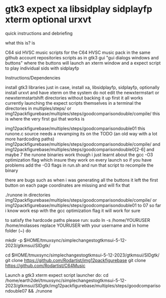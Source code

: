 # gtk3 expect xa libsidplay sidplayfp xterm optional urxvt
quick instructions and debriefing

what this is? is

C64 sid HVSC music scripts for the C64 HVSC music pack in the same github account repositories
scripts as in gtk3 gui "gui dialogs windows and buttons" where the buttons will launch an xterm window and a expect script to play individual sids with sidplayfp

Instructions/Dependencies

install gtk3 libraries just in case, install xa, libsidplayfp, sidplayfp, optionally install urxvt and have xterm on the system
do not edit the newxtermstart or newxtermstartshift directories without backing it up first it all works currently launching the expect scripts themselves in a terminal
the directories in multiples/steps/ or img12packfigurebase/multiples/steps/goodcomparisondouble/compile/ this is where the very first gui that works is

img12packfigurebase/multiples/steps/goodcomparisondouble01 this runone.c source needs a revamping its on the TODO (an old way with a lot more hardcoding paths)
img12packfigurebase/multiples/steps/goodcomparisondouble/compile/ and img12packfigurebase/multiples/steps/goodcomparisondouble0[2-6] and maybe 7 the runone binaries work though i just learnt about the gcc -O3 optimization flag which insure they work on every launch so if you have problems add the -O3 flags in run.sh and run that script to recompile the binary

there are bugs such as when i was generating all the buttons it left the first button on each page coordinates are missing and will fix that

./runone in directories img12packfigurebase/multiples/steps/goodcomparisondouble/compile/ or img12packfigurebase/multiples/steps/goodcomparisondouble01 to 07 so far i know work esp with the gcc optimization flag it will work for sure

to satisfy the hardcode paths please run: 
sudo ln -s /home/YOURUSER /home/molasses replace YOURUSER with your username
and in home folder (~) do 

mkdir -p $HOME/tmuxsync/simplechangestogtkmsui-5-12-2023/gtkmsui/SIDgtk/

cd $HOME/tmuxsync/simplechangestogtkmsui-5-12-2023/gtkmsui/SIDgtk/
git clone https://github.com/Rodartist/img12packfigurebase
git clone https://github.com/Rodartist/C64Music

Launch a gtk3 xterm expect script launcher do:
cd /home/earth2del/tmuxsync/simplechangestogtkmsui-5-12-2023/gtkmsui/SIDgtk/img12packfigurebase/multiples/steps/goodcomparisondouble07 && ./runone
